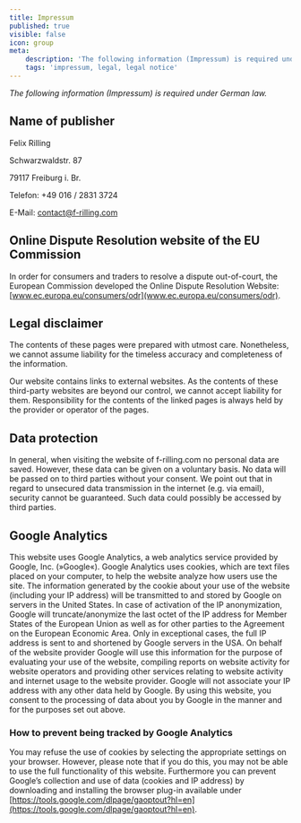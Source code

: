 ```yaml
---
title: Impressum
published: true
visible: false
icon: group
meta:
    description: 'The following information (Impressum) is required under German law.'
    tags: 'impressum, legal, legal notice'
---
```


_The following information (Impressum) is required under German law._

## Name of publisher
Felix Rilling

Schwarzwaldstr. 87

79117 Freiburg i. Br.

Telefon: +49 016 / 2831 3724

E-Mail: contact@f-rilling.com

## Online Dispute Resolution website of the EU Commission

In order for consumers and traders to resolve a dispute out-of-court, the European Commission developed the Online Dispute Resolution Website: [www.ec.europa.eu/consumers/odr](www.ec.europa.eu/consumers/odr).

## Legal disclaimer
The contents of these pages were prepared with utmost care. Nonetheless, we cannot assume liability for the timeless accuracy and completeness of the information.

Our website contains links to external websites. As the contents of these third-party websites are beyond our control, we cannot accept liability for them. Responsibility for the contents of the linked pages is always held by the provider or operator of the pages.

## Data protection

In general, when visiting the website of f-rilling.com no personal data are saved. However, these data can be given on a voluntary basis. No data will be passed on to third parties without your consent. We point out that in regard to unsecured data transmission in the internet (e.g. via email), security cannot be guaranteed. Such data could possibIy be accessed by third parties.

## Google Analytics

This website uses Google Analytics, a web analytics service provided by Google, Inc. (»Google«). Google Analytics uses cookies, which are text files placed on your computer, to help the website analyze how users use the site. The information generated by the cookie about your use of the website (including your IP address) will be transmitted to and stored by Google on servers in the United States.
 In case of activation of the IP anonymization, Google will truncate/anonymize the last octet of the IP address for Member States of the European Union as well as for other parties to the Agreement on the European Economic Area.
 Only in exceptional cases, the full IP address is sent to and shortened by Google servers in the USA. On behalf of the website provider Google will use this information for the purpose of evaluating your use of the website, compiling reports on website activity for website operators and providing other services relating to website activity and internet usage to the website provider.
 Google will not associate your IP address with any other data held by Google. By using this website, you consent to the processing of data about you by Google in the manner and for the purposes set out above.

### How to prevent being tracked by Google Analytics
You may refuse the use of cookies by selecting the appropriate settings on your browser. However, please note that if you do this, you may not be able to use the full functionality of this website.
Furthermore you can prevent Google’s collection and use of data (cookies and IP address) by downloading and installing the browser plug-in available under [https://tools.google.com/dlpage/gaoptout?hl=en](https://tools.google.com/dlpage/gaoptout?hl=en).
